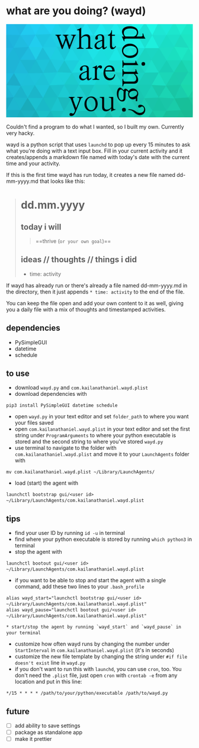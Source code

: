 # what are you doing? (wayd)

![wayd](wayd.png)

Couldn't find a program to do what I wanted, so I built my own. Currently very hacky.

wayd is a python script that uses `launchd` to pop up every 15 minutes to ask what you're doing with a text input box. Fill in your current activity and it creates/appends a markdown file named with today's date with the current time and your activity.

If this is the first time wayd has run today, it creates a new file named dd-mm-yyyy.md that looks like this:

> # dd.mm.yyyy
>## today i will
>>==thrive (`or your own goal`)==
>
>## ideas // thoughts // things i did
>* time: activity

If wayd has already run or there's already a file named dd-mm-yyyy.md in the directory, then it just appends `* time: activity` to the end of the file.

You can keep the file open and add your own content to it as well, giving you a daily file with a mix of thoughts and timestamped activities.

## dependencies
* PySimpleGUI
* datetime
* schedule

## to use
* download `wayd.py` and `com.kailanathaniel.wayd.plist`
* download dependencies with
```
pip3 install PySimpleGUI datetime schedule
```
* open `wayd.py` in your text editor and set `folder_path` to where you want your files saved
* open `com.kailanathaniel.wayd.plist` in your text editor and set the first string under `ProgramArguments` to where your python executable is stored and the second string to where you've stored `wayd.py`
* use terminal to navigate to the folder with `com.kailanathaniel.wayd.plist` and move it to your `LaunchAgents` folder with
```
mv com.kailanathaniel.wayd.plist ~/Library/LaunchAgents/
```
* load (start) the agent with
```
launchctl bootstrap gui/<user id> ~/Library/LaunchAgents/com.kailanathaniel.wayd.plist
```

## tips
* find your user ID by running `id -u` in terminal
* find where your python executable is stored by running `which python3` in terminal
* stop the agent with
```
launchctl bootout gui/<user id> ~/Library/LaunchAgents/com.kailanathaniel.wayd.plist
```
* if you want to be able to stop and start the agent with a single command, add these two lines to your `.bash_profile`
```
alias wayd_start="launchctl bootstrap gui/<user id> ~/Library/LaunchAgents/com.kailanathaniel.wayd.plist"
alias wayd_pause="launchctl bootout gui/<user id> ~/Library/LaunchAgents/com.kailanathaniel.wayd.plist"
```
    * start/stop the agent by running `wayd_start` and `wayd_pause` in your terminal

* customize how often wayd runs by changing the number under `StartInterval` in `com.kailanathaniel.wayd.plist` (it's in seconds)
* customize the new file template by changing the string under `#if file doesn't exist` line in `wayd.py`
* if you don't want to run this with `launchd`, you can use `cron`, too. You don't need the `.plist` file, just open `cron` with `crontab -e` from any location and put in this line:

```
*/15 * * * * /path/to/your/python/executable /path/to/wayd.py
```


## future
* [ ] add ability to save settings
* [ ] package as standalone app
* [ ] make it prettier
